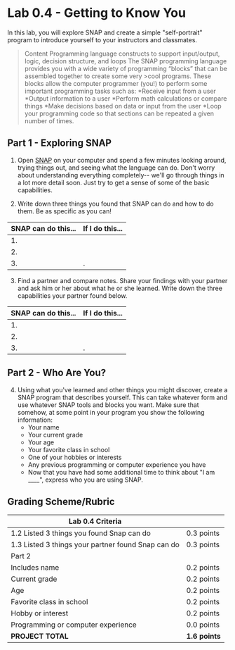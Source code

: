 # Lab 0.4 - Getting to Know You
In this lab, you will explore SNAP and create a simple "self-portrait" program to introduce yourself to your instructors and classmates.

>Content
>Programming language constructs to support input/output, logic, decision structure, and loops
>The SNAP programming language provides you with a wide variety of programming “blocks” that can be assembled together to create some very >cool programs.
>These blocks allow the computer programmer (you!) to perform some important programming tasks such as:
>*Receive input from a user
>*Output information to a user
>*Perform math calculations or compare things
>*Make decisions based on data or input from the user
>*Loop your programming code so that sections can be repeated a given number of times.

## Part 1 - Exploring SNAP
1. Open [SNAP](http://snap.berkeley.edu/snapsource/snap.html) on your computer and spend a few minutes looking around, trying things out, and seeing what the language can do.  Don't worry about understanding everything completely-- we'll go through things in a lot more detail soon.  Just try to get a sense of some of the basic capabilities.

2. Write down three things you found that SNAP can do and how to do them.  Be as specific as you can!
 
 | SNAP can do this...| If I do this... |
 | --- | --- |
 | 1.  |     |
 | 2.  |     |
 | 3.  | .   |

3. Find a partner and compare notes.  Share your findings with your partner and ask him or her about what he or she learned.  Write down the three capabilities your partner found below.

 | SNAP can do this... | If I do this... |
 | --- | --- |
 | 1.  |     |
 | 2.  |     |
 | 3.  | .   |

## Part 2 - Who Are You?
4. Using what you've learned and other things you might discover, create a SNAP program that describes yourself.  This can take whatever form and use whatever SNAP tools and blocks you want.  Make sure that somehow, at some point in your program you show the following information:
    * Your name
    * Your current grade
    * Your age
    * Your favorite class in school
    * One of your hobbies or interests
    * Any previous programming or computer experience you have
    * Now that you have had some additional time to think about "I am ____", express who you are using SNAP.

## Grading Scheme/Rubric

| **Lab 0.4 Criteria**                                          |                |
| ------------------------------------------------------------- | -------------- |
| 1.2 Listed 3 things you found Snap can do                     | 0.3 points     |
| 1.3 Listed 3 things your partner found Snap can do            | 0.3 points     |
| Part 2                                                        |                |
| Includes name                                                 | 0.2 points     |
| Current grade                                                 | 0.2 points     |
| Age                                                           | 0.2 points     |
| Favorite class in school                                      | 0.2 points     |
| Hobby or interest                                             | 0.2 points     |
| Programming or computer experience                            | 0.0 points     |
| **PROJECT TOTAL**                                             | **1.6 points** |
